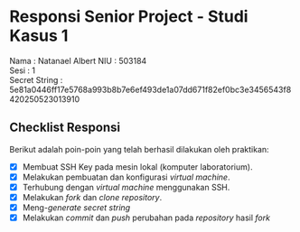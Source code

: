 # Responsi Senior Project - Studi Kasus 1

Nama : Natanael Albert 
NIU : 503184  
Sesi : 1  
Secret String : 5e81a0446ff17e5768a993b8b7e6ef493de1a07dd671f82ef0bc3e3456543f8420250523013910 

## Checklist Responsi

Berikut adalah poin-poin yang telah berhasil dilakukan oleh praktikan:

- [x] Membuat SSH Key pada mesin lokal (komputer laboratorium).
- [x] Melakukan pembuatan dan konfigurasi _virtual machine_.
- [x] Terhubung dengan _virtual machine_ menggunakan SSH.
- [x] Melakukan _fork_ dan _clone_ _repository_.
- [x] Meng-_generate_ _secret string_
- [x] Melakukan _commit_ dan _push_ perubahan pada _repository_ hasil _fork_
